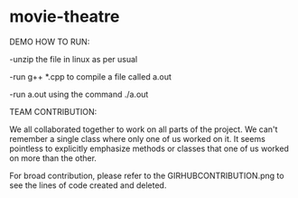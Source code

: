 # movie-theatre

DEMO HOW TO RUN:

-unzip the file in linux as per usual

-run g++ *.cpp to compile a file called a.out

-run a.out using the command ./a.out 



TEAM CONTRIBUTION:

We all collaborated together to work on all parts of the project. We can't remember a single class where only one of us worked on it. 
It seems pointless to explicitly emphasize methods or classes that one of us worked on more than the other. 


For broad contribution, please refer to the GIRHUBCONTRIBUTION.png to see the lines of code created and deleted.
